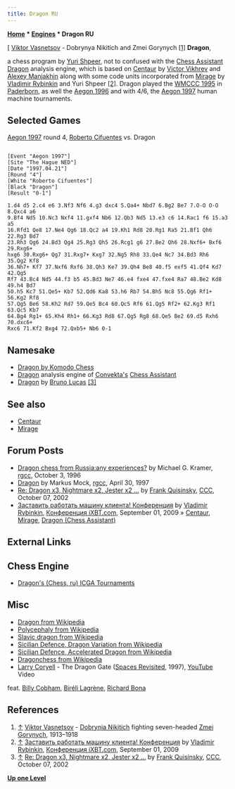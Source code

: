 ```yaml
---
title: Dragon RU
---
```

**[Home](Home "Home") * [Engines](Engines "Engines") * Dragon RU**

\[ [Viktor Vasnetsov](Category:Viktor_Vasnetsov "Category:Viktor Vasnetsov") - Dobrynya Nikitich and Zmei Gorynych <a id="cite-note-1" href="#cite-ref-1">[1]</a>
**Dragon**,

a chess program by [Yuri Shpeer](Yuri_Shpeer "Yuri Shpeer"), not to confused with the [Chess Assistant](Chess_Assistant "Chess Assistant") [Dragon](</Dragon_(Chess_Assistant)> "Dragon (Chess Assistant)") analysis engine, which is based on [Centaur](Centaur "Centaur") by [Victor Vikhrev](Victor_Vikhrev "Victor Vikhrev") and [Alexey Manjakhin](Alexey_Manjakhin "Alexey Manjakhin") along with some code units incorporated from [Mirage](Mirage "Mirage") by [Vladimir Rybinkin](Vladimir_Rybinkin "Vladimir Rybinkin") and Yuri Shpeer <a id="cite-note-2" href="#cite-ref-2">[2]</a>.
Dragon played the [WMCCC 1995](WMCCC_1995 "WMCCC 1995") in [Paderborn](https://en.wikipedia.org/wiki/Paderborn), as well the [Aegon 1996](Aegon_1996 "Aegon 1996") and with 4/6, the [Aegon 1997](Aegon_1997 "Aegon 1997") human machine tournaments.

## Selected Games

[Aegon 1997](Aegon_1997 "Aegon 1997") round 4, [Roberto Cifuentes](https://en.wikipedia.org/wiki/Roberto_Cifuentes) vs. Dragon

```

[Event "Aegon 1997"]
[Site "The Hague NED"]
[Date "1997.04.21"]
[Round "4"]
[White "Roberto Cifuentes"]
[Black "Dragon"]
[Result "0-1"]

1.d4 d5 2.c4 e6 3.Nf3 Nf6 4.g3 dxc4 5.Qa4+ Nbd7 6.Bg2 Be7 7.O-O O-O 8.Qxc4 a6 
9.Bf4 Nd5 10.Nc3 Nxf4 11.gxf4 Nb6 12.Qb3 Nd5 13.e3 c6 14.Rac1 f6 15.a3 a5 
16.Rfd1 Qe8 17.Ne4 Qg6 18.Qc2 a4 19.Kh1 Rd8 20.Rg1 Ra5 21.Bf1 Qh6 22.Rg3 Bd7 
23.Rh3 Qg6 24.Bd3 Qg4 25.Rg3 Qh5 26.Rcg1 g6 27.Be2 Qh6 28.Nxf6+ Bxf6 29.Rxg6+ 
hxg6 30.Rxg6+ Qg7 31.Rxg7+ Kxg7 32.Ng5 Rh8 33.Qe4 Nc7 34.Bd3 Rh6 35.Qg2 Kf8 
36.Nh7+ Kf7 37.Nxf6 Rxf6 38.Qh3 Ke7 39.Qh4 Be8 40.f5 exf5 41.Qf4 Kd7 42.Qg5 
Rf7 43.Bc4 Nd5 44.f3 b5 45.Bd3 Ne7 46.e4 fxe4 47.fxe4 Ra7 48.Be2 Kd8 49.h4 Bd7 
50.h5 Kc7 51.Qe5+ Kb7 52.Qd6 Ka8 53.h6 Rb7 54.Bh5 Nc8 55.Qg6 Rf1+ 56.Kg2 Rf8 
57.Qg5 Be6 58.Kh2 Rd7 59.Qe5 Bc4 60.Qc5 Rf6 61.Qg5 Rf2+ 62.Kg3 Rf1 63.Qc5 Kb7 
64.Bg4 Rg1+ 65.Kh4 Rh1+ 66.Kg3 Rd8 67.Qg5 Rg8 68.Qe5 Be2 69.d5 Rxh6 70.dxc6+ 
Rxc6 71.Kf2 Bxg4 72.Qxb5+ Nb6 0-1

```

## Namesake

- [Dragon by Komodo Chess](Dragon_by_Komodo_Chess "Dragon by Komodo Chess")
- [Dragon](</Dragon_(Chess_Assistant)> "Dragon (Chess Assistant)") analysis engine of [Convekta's](ChessOK "ChessOK") [Chess Assistant](Chess_Assistant "Chess Assistant")
- [Dragon](Dragon_FR "Dragon FR") by [Bruno Lucas](Bruno_Lucas "Bruno Lucas") <a id="cite-note-3" href="#cite-ref-3">[3]</a>

## See also

- [Centaur](Centaur "Centaur")
- [Mirage](Mirage "Mirage")

## Forum Posts

- [Dragon chess from Russia:any experiences?](http://groups.google.com/group/rec.games.chess.computer/browse_frm/thread/567cb62c3ecf58af) by Michael G. Kramer, [rgcc](Computer_Chess_Forums "Computer Chess Forums"), October 3, 1996
- [Dragon](http://groups.google.com/group/rec.games.chess.computer/browse_frm/thread/4009b76f76536212) by Markus Mock, [rgcc](Computer_Chess_Forums "Computer Chess Forums"), April 30, 1997
- [Re: Dragon x3, Nightmare x2, Jester x2 ...](https://www.stmintz.com/ccc/index.php?id=256952) by [Frank Quisinsky](Frank_Quisinsky "Frank Quisinsky"), [CCC](CCC "CCC"), October 07, 2002
- [Заставить работать машину клиента! Конференция](http://forum.ixbt.com/topic.cgi?id=26:39751-20#308) by [Vladimir Rybinkin](Vladimir_Rybinkin "Vladimir Rybinkin"), [Конференция iXBT.com](http://forum.ixbt.com/), September 01, 2009 » [Centaur](Centaur "Centaur"), [Mirage](Mirage "Mirage"), [Dragon (Chess Assistant)](</Dragon_(Chess_Assistant)> "Dragon (Chess Assistant)")

## External Links

## Chess Engine

- [Dragon's (Chess, ru) ICGA Tournaments](https://www.game-ai-forum.org/icga-tournaments/program.php?id=203)

## Misc

- [Dragon from Wikipedia](https://en.wikipedia.org/wiki/Dragon)
- [Polycephaly from Wikipedia](https://en.wikipedia.org/wiki/Polycephaly)
- [Slavic dragon from Wikipedia](https://en.wikipedia.org/wiki/Slavic_dragon)
- [Sicilian Defence, Dragon Variation from Wikipedia](https://en.wikipedia.org/wiki/Sicilian_Defence,_Dragon_Variation)
- [Sicilian Defence, Accelerated Dragon from Wikipedia](https://en.wikipedia.org/wiki/Sicilian_Defence,_Accelerated_Dragon)
- [Dragonchess from Wikipedia](https://en.wikipedia.org/wiki/Dragonchess)
- [Larry Coryell](Category:Larry_Coryell "Category:Larry Coryell") - The Dragon Gate ([Spaces Revisited](https://www.discogs.com/de/Larry-Coryell-Spaces-Revisited/release/1792881), 1997), [YouTube](https://en.wikipedia.org/wiki/YouTube) Video

feat. [Billy Cobham](Category:Billy_Cobham "Category:Billy Cobham"), [Biréli Lagrène](Category:Bir%C3%A9li_Lagr%C3%A8ne "Category:Biréli Lagrène"), [Richard Bona](Category:Richard_Bona "Category:Richard Bona")

## References

1. <a id="cite-ref-1" href="#cite-note-1">↑</a> [Viktor Vasnetsov](Category:Viktor_Vasnetsov "Category:Viktor Vasnetsov") - [Dobrynia Nikitich](https://en.wikipedia.org/wiki/Dobrynya_Nikitich) fighting seven-headed [Zmei Gorynych](https://en.wikipedia.org/wiki/Slavic_dragon), 1913–1918
1. <a id="cite-ref-2" href="#cite-note-2">↑</a> [Заставить работать машину клиента! Конференция](http://forum.ixbt.com/topic.cgi?id=26:39751-20#308) by [Vladimir Rybinkin](Vladimir_Rybinkin "Vladimir Rybinkin"), [Конференция iXBT.com](http://forum.ixbt.com/), September 01, 2009
1. <a id="cite-ref-3" href="#cite-note-3">↑</a> [Re: Dragon x3, Nightmare x2, Jester x2 ...](https://www.stmintz.com/ccc/index.php?id=256952) by [Frank Quisinsky](Frank_Quisinsky "Frank Quisinsky"), [CCC](CCC "CCC"), October 07, 2002

**[Up one Level](Engines "Engines")**

